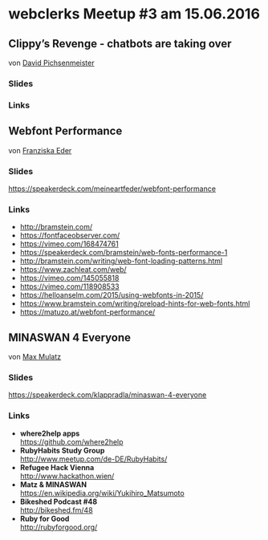 # webclerks Meetup #3 am 15.06.2016

## Clippy’s Revenge - chatbots are taking over
von [David Pichsenmeister](https://twitter.com/3x14159265)

### Slides

### Links

## Webfont Performance
von [Franziska Eder](https://twitter.com/meineartfeder)

### Slides

<https://speakerdeck.com/meineartfeder/webfont-performance>

### Links

* <http://bramstein.com/>
* <https://fontfaceobserver.com/>
* <https://vimeo.com/168474761>
* <https://speakerdeck.com/bramstein/web-fonts-performance-1>
* <http://bramstein.com/writing/web-font-loading-patterns.html> 
* <https://www.zachleat.com/web/> 
* <https://vimeo.com/145055818> 
* <https://vimeo.com/118908533> 
* <https://helloanselm.com/2015/using-webfonts-in-2015/> 
* <https://www.bramstein.com/writing/preload-hints-for-web-fonts.html> 
* <https://matuzo.at/webfont-performance/> 

## MINASWAN 4 Everyone
von [Max Mulatz](https://twitter.com/klappradla)

### Slides

<https://speakerdeck.com/klappradla/minaswan-4-everyone>

### Links

* **where2help apps**  
  <https://github.com/where2help>
* **RubyHabits Study Group**  
  <http://www.meetup.com/de-DE/RubyHabits/>
* **Refugee Hack Vienna**  
  <http://www.hackathon.wien/>
* **Matz & MINASWAN**  
  <https://en.wikipedia.org/wiki/Yukihiro_Matsumoto>
* **Bikeshed Podcast #48**  
  <http://bikeshed.fm/48>
* **Ruby for Good**  
 <http://rubyforgood.org/>
